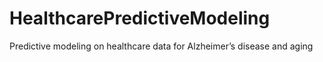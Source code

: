 # HealthcarePredictiveModeling
Predictive modeling on healthcare data for Alzheimer’s disease and aging
